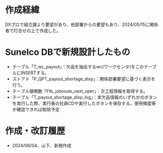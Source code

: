 # 作成経緯
DXプロで組立課より要望があり、他部署からの要望もあり、2024/05/15に関係者で打合せの上で作成した。

# Sunelco DBで新規設計したもの
- テーブル「T_wc_payout」：欠品を抽出するwc(ワークセンタ)をこのテーブルにINSERTする。
- ストアド「P_QPT_payout_shortage_disp」：関係部署要望に基づく表示を行う。
- テーブル値関数「Ftb_jobroute_next_oper」：次工程情報を取得する。
- テーブル「T_payout_shortage_disp_log」：本欠品情報のいずれかのボタンを実行した際、実行者の社員CDや実行したボタンを保存する。使用頻度等が確認できれば削除予定





# 作成・改訂履歴
- 2024/06/04、山下、新規作成
  
